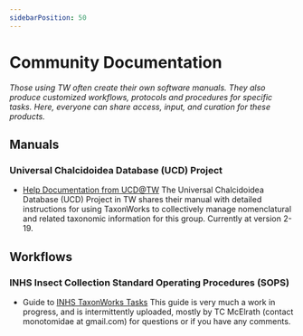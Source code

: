 ```yaml
---
sidebarPosition: 50 
---
```


# Community Documentation

_Those using TW often create their own software manuals. They also produce customized workflows, protocols and procedures for specific tasks. Here, everyone can share access, input, and curation for these products._

## Manuals

### Universal Chalcidoidea Database (UCD) Project
- [Help Documentation from UCD@TW](https://docs.google.com/document/d/1RoItHhbX2JsupeAByB6az_TI7CwoC6Ai/edit?usp=sharing&ouid=107341112756143001576&rtpof=true&sd=true)
The Universal Chalcidoidea Database (UCD) Project in TW shares their manual with detailed instructions for using TaxonWorks to collectively manage nomenclatural and related taxonomic information for this group. Currently at version 2-19.

## Workflows

### INHS Insect Collection Standard Operating Procedures (SOPS)  
- Guide to [INHS TaxonWorks Tasks](https://docs.google.com/document/d/1Mw_AGj84HKopR2nK-l1f-oDovUMOborxg9DFSSgR2r8/edit?usp=sharing)
This guide is very much a work in progress, and is intermittently uploaded, mostly by TC McElrath (contact monotomidae at gmail.com) for questions or if you have any comments. 




